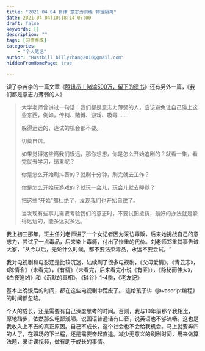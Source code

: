 ```yaml
---
title: "2021 04 04 自律 意志力训练 物理隔离"
date: 2021-04-04T10:18:14-07:00
draft: false
keywords: []
description: ""
tags: [习惯养成]
categories: 
    - "个人笔记"
author: "Hustbill billyzhang2010@gmail.com"
hiddenFromHomePage: true

---
```




读了李苦李的一篇文章《[腾讯员工赌输500万，留下的遗书](http://www.likuli.com/archives/869/)》还有另外一篇，《我们都是意志力薄弱的人》

> 大学老师曾讲过一句话：我们都是意志力薄弱的人，应该避免让自己碰上这些东西，例如，传销、赌博、游戏、吸毒 ......
>
> 躲得远远的，连试的机会都不要。
>
> 切莫自信。
>
> 如果觉得这些离我们很远，那你想想，你是怎么开始追剧的？就看一集，看完就去学习，结果呢？
>
> 你是怎么开始刷抖音的？就刷十分钟，刷完就去工作？
>
> 你是怎么开始玩游戏的？就玩一会儿，玩会儿就去睡觉？
>
> 把这些“开始”都杜绝了，发现我们也开始自律了。
>
> 当发现有些事儿需要考验我们的意志时，不要试图抵抗，最好的办法就是躲得远远的，能多远就多远。



我上初三那年，班主任刘老师讲了一个女记者因为采访毒贩，后来她挑战自己的意志力，尝试了一点毒品，后来染上毒瘾，付出了惨重的代价。刘老师郑重其事告诫大家，“从今以后，无论什么时候，都不要沾染毒品，永远不要尝试。“



我对电视剧和电影还是比较沉迷，陆续刷了很多电视剧，《父母爱情》，《青云志》，《陈情令》（未看完），《有翡》（未看完，后来看完小说《有匪》），《隐秘而伟大》，《白夜追凶》和《沉默的真相》，《硅谷》1-4季，《老友记》

基本上晚饭后的时间，都在这些电视剧中荒废了。 连给孩子讲《javascript编程》的时间都忽略。



个人的成长，还是需要有自己深度思考的时间。否则，我与10年前那个我相比，原地踏步，依然那么粗鄙浅陋。说国语普通话有口音，说英语也不够流畅。这也是我收入上不去的真正原因。自己不成长，这个社会也不会给我机会。马上就要奔四的人了，在职场的下半程，还是需要奋起直追。减少无意义的刷剧时间，用来做算法题，录讲课视频，做有助于成长的事情。



